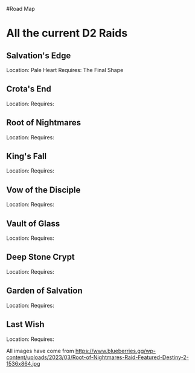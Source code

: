 #Road Map


# All the current D2 Raids
## Salvation's Edge
Location: Pale Heart
Requires: The Final Shape

## Crota's End
Location: 
Requires: 

## Root of Nightmares
Location: 
Requires: 

## King's Fall
Location: 
Requires: 

## Vow of the Disciple
Location: 
Requires: 

## Vault of Glass
Location: 
Requires: 

## Deep Stone Crypt
Location: 
Requires: 

## Garden of Salvation
Location: 
Requires: 

## Last Wish
Location: 
Requires:

All images have come from
https://www.blueberries.gg/wp-content/uploads/2023/03/Root-of-Nightmares-Raid-Featured-Destiny-2-1536x864.jpg
